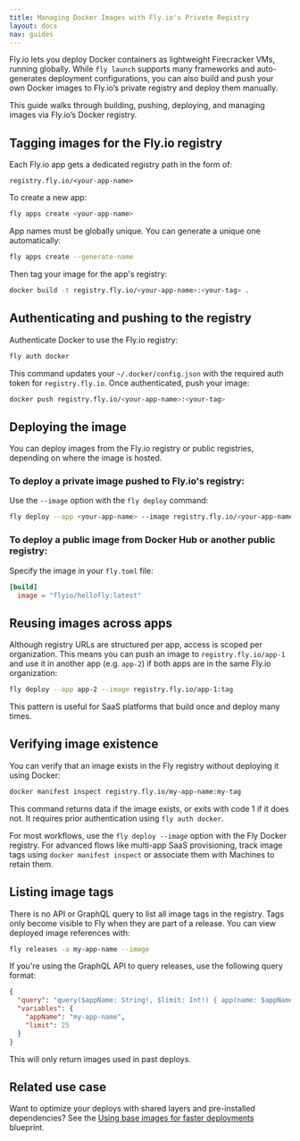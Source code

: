 ```yaml
---
title: Managing Docker Images with Fly.io's Private Registry
layout: docs
nav: guides
---
```


Fly.io lets you deploy Docker containers as lightweight Firecracker VMs, running globally. While `fly launch` supports many frameworks and auto-generates deployment configurations, you can also build and push your own Docker images to Fly.io’s private registry and deploy them manually.

This guide walks through building, pushing, deploying, and managing images via Fly.io’s Docker registry.

## Tagging images for the Fly.io registry

Each Fly.io app gets a dedicated registry path in the form of:

```
registry.fly.io/<your-app-name>
```

To create a new app:

```sh
fly apps create <your-app-name>
```

App names must be globally unique. You can generate a unique one automatically:

```sh
fly apps create --generate-name
```

Then tag your image for the app's registry:

```sh
docker build -t registry.fly.io/<your-app-name>:<your-tag> .
```

## Authenticating and pushing to the registry

Authenticate Docker to use the Fly.io registry:

```sh
fly auth docker
```

This command updates your `~/.docker/config.json` with the required auth token for `registry.fly.io`. Once authenticated, push your image:

```sh
docker push registry.fly.io/<your-app-name>:<your-tag>
```

## Deploying the image

You can deploy images from the Fly.io registry or public registries, depending on where the image is hosted.

### To deploy a private image pushed to Fly.io's registry:

Use the `--image` option with the `fly deploy` command:

```sh
fly deploy --app <your-app-name> --image registry.fly.io/<your-app-name>:<your-tag>
```

### To deploy a public image from Docker Hub or another public registry:

Specify the image in your `fly.toml` file:

```toml
[build]
  image = "flyio/hellofly:latest"
```

## Reusing images across apps

Although registry URLs are structured per app, access is scoped per organization. This means you can push an image to `registry.fly.io/app-1` and use it in another app (e.g. `app-2`) if both apps are in the same Fly.io organization:

```sh
fly deploy --app app-2 --image registry.fly.io/app-1:tag
```

This pattern is useful for SaaS platforms that build once and deploy many times.

## Verifying image existence

You can verify that an image exists in the Fly registry without deploying it using Docker:

```sh
docker manifest inspect registry.fly.io/my-app-name:my-tag
```

This command returns data if the image exists, or exits with code 1 if it does not. It requires prior authentication using `fly auth docker`.

For most workflows, use the `fly deploy --image` option with the Fly Docker registry. For advanced flows like multi-app SaaS provisioning, track image tags using `docker manifest inspect` or associate them with Machines to retain them.

## Listing image tags

There is no API or GraphQL query to list all image tags in the registry. Tags only become visible to Fly when they are part of a release. You can view deployed image references with:

```sh
fly releases -a my-app-name --image
```

If you're using the GraphQL API to query releases, use the following query format:

```json
{
  "query": "query($appName: String!, $limit: Int!) { app(name: $appName) { releases: releasesUnprocessed(first: $limit) { nodes { id version description reason status imageRef stable user { id email name } createdAt } } } }",
  "variables": {
    "appName": "my-app-name",
    "limit": 25
  }
}
```

This will only return images used in past deploys.

## Related use case

Want to optimize your deploys with shared layers and pre-installed dependencies? See the [Using base images for faster deployments](https://fly.io/docs/blueprints/using-base-images-for-faster-deployments/#how-to-make-a-base-image+external) blueprint.
